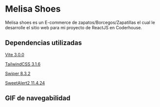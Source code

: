 # Melisa Shoes

Melisa shoes es un E-commerce de zapatos/Borcegos/Zapatillas el cual le desarrolle el sitio web para mi proyecto de ReactJS en Coderhouse.

## Dependencias utilizadas
[Vite 3.0.0](https://vitejs.dev/guide/)

[TailwindCSS 3.1.6](https://tailwindcss.com/docs/guides/vite)

[Swiper 8.3.2](https://swiperjs.com/react)

[SweetAlert2 11.4.24](https://sweetalert2.github.io)

## GIF de navegabilidad

